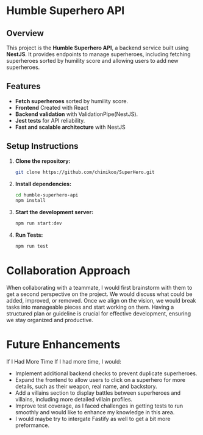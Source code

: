 # Humble Superhero API

## Overview
This project is the **Humble Superhero API**, a backend service built using **NestJS**. It provides endpoints to manage superheroes, including fetching superheroes sorted by humility score and allowing users to add new superheroes.

## Features
- **Fetch superheroes** sorted by humility score.
- **Frontend** Created with React
- **Backend validation** with ValidationPipe(NestJS).
- **Jest tests** for API reliability.
- **Fast and scalable architecture** with NestJS

## Setup Instructions
1. **Clone the repository:**
   ```sh
   git clone https://github.com/chimikoo/SuperHero.git
   ```
2. **Install dependencies:**
   ```sh
   cd humble-superhero-api
   npm install
   ```
   
3. **Start the development server:**
   ```sh
   npm run start:dev
   ```
   
4. **Run Tests:**
   ```sh
   npm run test
   ```
   
# Collaboration Approach

When collaborating with a teammate, I would first brainstorm with them to get a second perspective on the project. We would discuss what could be added, improved, or removed. 
Once we align on the vision, we would break tasks into manageable pieces and start working on them. Having a structured plan or guideline is crucial for effective development, ensuring we stay organized and productive.

# Future Enhancements

If I Had More Time
If I had more time, I would:

- Implement additional backend checks to prevent duplicate superheroes.
- Expand the frontend to allow users to click on a superhero for more details, such as their weapon, real name, and backstory.
- Add a villains section to display battles between superheroes and villains, including more detailed villain profiles.
- Improve test coverage, as I faced challenges in getting tests to run smoothly and would like to enhance my knowledge in this area.
- I would maybe try to intergate Fastify as well to get a bit more preformance.
